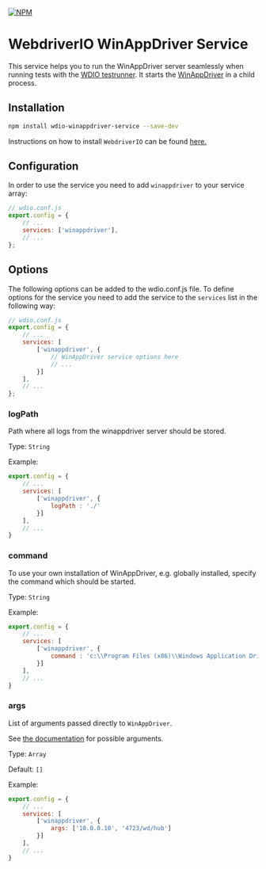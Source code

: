 [![NPM](https://nodei.co/npm/wdio-winappdriver-service.png)](https://npmjs.org/package/wdio-winappdriver-service)

# WebdriverIO WinAppDriver Service

This service helps you to run the WinAppDriver server seamlessly when running tests with the [WDIO testrunner](https://webdriver.io/guide/testrunner/gettingstarted.html). It starts the [WinAppDriver](https://github.com/Microsoft/WinAppDriver) in a child process.

## Installation

```bash
npm install wdio-winappdriver-service --save-dev
```

Instructions on how to install `WebdriverIO` can be found [here.](https://webdriver.io/docs/gettingstarted.html)

## Configuration

In order to use the service you need to add `winappdriver` to your service array:

```js
// wdio.conf.js
export.config = {
    // ...
    services: ['winappdriver'],
    // ...
};
```

## Options

The following options can be added to the wdio.conf.js file. To define options for the service you need to add the service to the `services` list in the following way:

```js
// wdio.conf.js
export.config = {
    // ...
    services: [
        ['winappdriver', {
            // WinAppDriver service options here
            // ...
        }]
    ],
    // ...
};
```

### logPath

Path where all logs from the winappdriver server should be stored.

Type: `String`

Example:

```js
export.config = {
    // ...
    services: [
        ['winappdriver', {
            logPath : './'
        }]
    ],
    // ...
}
```

### command

To use your own installation of WinAppDriver, e.g. globally installed, specify the command which should be started.

Type: `String`

Example:

```js
export.config = {
    // ...
    services: [
        ['winappdriver', {
            command : 'c:\\Program Files (x86)\\Windows Application Driver\\WinAppDriver.exe'
        }]
    ],
    // ...
}
```

### args

List of arguments passed directly to `WinAppDriver`.

See [the documentation](https://github.com/Microsoft/WinAppDriver) for possible arguments.

Type: `Array`

Default: `[]`

Example:

```js
export.config = {
    // ...
    services: [
        ['winappdriver', {
            args: ['10.0.0.10', '4723/wd/hub']
        }]
    ],
    // ...
}
```
